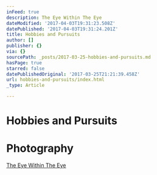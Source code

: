 ```yaml
---
inFeed: true
description: The Eye Within The Eye
dateModified: '2017-04-03T19:31:23.508Z'
datePublished: '2017-04-03T19:31:24.201Z'
title: Hobbies and Pursuits
author: []
publisher: {}
via: {}
sourcePath: _posts/2017-03-25-hobbies-and-pursuits.md
hasPage: true
starred: false
datePublishedOriginal: '2017-03-25T21:21:39.458Z'
url: hobbies-and-pursuits/index.html
_type: Article

---
```

# Hobbies and Pursuits

# Photography

[The Eye Within The Eye][0]

[0]: http://itsamans.world/the-eye-within-the-eye